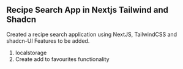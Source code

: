 ## Recipe Search App in Nextjs Tailwind and Shadcn
Created a recipe search application using NextJS, TailwindCSS and shadcn-UI
Features to be added.

1. localstorage
2. Create add to favourites functionality